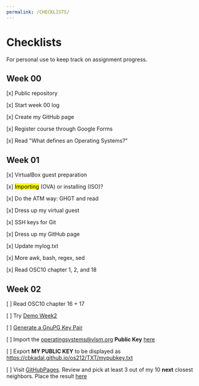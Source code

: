 ```yaml
---
permalink: /CHECKLISTS/
---
```


# Checklists
For personal use to keep track on assignment progress.

## Week 00
[x] Public repository

[x] Start week 00 log

[x] Create my GitHub page

[x] Register course through Google Forms

[x] Read "What defines an Operating Systems?"



## Week 01
[x] VirtualBox guest preparation

[x] <mark>Importing</mark> (OVA) or installing (ISO)?

[x] Do the ATM way: GHGT and read

[x] Dress up my virtual guest

[x] SSH keys for Git

[x] Dress up my GitHub page

[x] Update mylog.txt

[x] More awk, bash, regex, sed

[x] Read OSC10 chapter 1, 2, and 18

## Week 02
[ ] Read OSC10 chapter 16 + 17

[ ] Try [Demo Week2](https://github.com/UI-FASILKOM-OS/SistemOperasi/tree/master/Demos/)

[ ] [Generate a GnuPG Key Pair](https://osp4diss.vlsm.org/ETC/ospubkey.txt) 

[ ] Import the operatingsystems@vlsm.org **Public Key** [here](https://osp4diss.vlsm.org/ETC/ospubkey.txt)

[ ] Export **MY PUBLIC KEY** to be displayed as https://cbkadal.github.io/os212/TXT/mypubkey.txt

[ ] Visit [GitHubPages](https://os.vlsm.org/GitHubPages/). Review and pick at least 3 out of my 10 **next** closest neighbors. Place the result [here](https://cbkadal.github.io/os212/TXT/myrank.txt)
